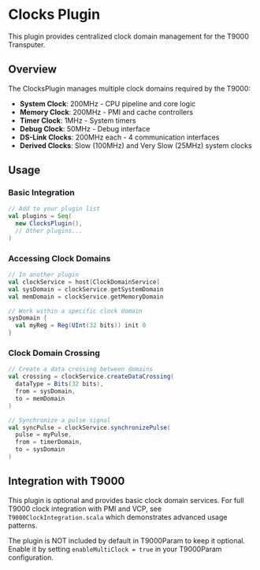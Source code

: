 # Clocks Plugin

This plugin provides centralized clock domain management for the T9000 Transputer.

## Overview

The ClocksPlugin manages multiple clock domains required by the T9000:
- **System Clock**: 200MHz - CPU pipeline and core logic
- **Memory Clock**: 200MHz - PMI and cache controllers  
- **Timer Clock**: 1MHz - System timers
- **Debug Clock**: 50MHz - Debug interface
- **DS-Link Clocks**: 200MHz each - 4 communication interfaces
- **Derived Clocks**: Slow (100MHz) and Very Slow (25MHz) system clocks

## Usage

### Basic Integration

```scala
// Add to your plugin list
val plugins = Seq(
  new ClocksPlugin(),
  // Other plugins...
)
```

### Accessing Clock Domains

```scala
// In another plugin
val clockService = host[ClockDomainService]
val sysDomain = clockService.getSystemDomain
val memDomain = clockService.getMemoryDomain

// Work within a specific clock domain
sysDomain {
  val myReg = Reg(UInt(32 bits)) init 0
}
```

### Clock Domain Crossing

```scala
// Create a data crossing between domains
val crossing = clockService.createDataCrossing(
  dataType = Bits(32 bits),
  from = sysDomain,
  to = memDomain
)

// Synchronize a pulse signal
val syncPulse = clockService.synchronizePulse(
  pulse = myPulse,
  from = timerDomain,
  to = sysDomain
)
```

## Integration with T9000

This plugin is optional and provides basic clock domain services. For full T9000 clock integration with PMI and VCP, see `T9000ClockIntegration.scala` which demonstrates advanced usage patterns.

The plugin is NOT included by default in T9000Param to keep it optional. Enable it by setting `enableMultiClock = true` in your T9000Param configuration.
